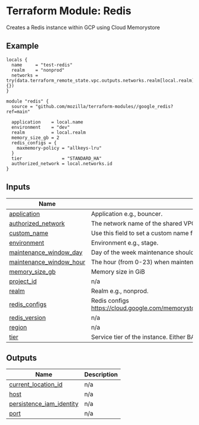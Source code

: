 # Terraform Module: Redis
Creates a Redis instance within GCP using Cloud Memorystore

## Example

```hcl
locals {
  name     = "test-redis"
  realm    = "nonprod"
  networks = try(data.terraform_remote_state.vpc.outputs.networks.realm[local.realm], {})
}

module "redis" {
  source = "github.com/mozilla/terraform-modules//google_redis?ref=main"

  application    = local.name
  environment    = "dev"
  realm          = local.realm
  memory_size_gb = 2
  redis_configs = {
    maxmemory-policy = "allkeys-lru"
  }
  tier               = "STANDARD_HA"
  authorized_network = local.networks.id
}
```

## Inputs

| Name | Description | Type | Default | Required |
|------|-------------|------|---------|:--------:|
| <a name="input_application"></a> [application](#input\_application) | Application e.g., bouncer. | `string` | n/a | yes |
| <a name="input_authorized_network"></a> [authorized\_network](#input\_authorized\_network) | The network name of the shared VPC | `string` | n/a | yes |
| <a name="input_custom_name"></a> [custom\_name](#input\_custom\_name) | Use this field to set a custom name for the redis instance | `string` | `""` | no |
| <a name="input_environment"></a> [environment](#input\_environment) | Environment e.g., stage. | `string` | n/a | yes |
| <a name="input_maintenance_window_day"></a> [maintenance\_window\_day](#input\_maintenance\_window\_day) | Day of the week maintenance should occur | `string` | `"TUESDAY"` | no |
| <a name="input_maintenance_window_hour"></a> [maintenance\_window\_hour](#input\_maintenance\_window\_hour) | The hour (from 0-23) when maintenance should start | `number` | `16` | no |
| <a name="input_memory_size_gb"></a> [memory\_size\_gb](#input\_memory\_size\_gb) | Memory size in GiB | `number` | `1` | no |
| <a name="input_project_id"></a> [project\_id](#input\_project\_id) | n/a | `string` | `null` | no |
| <a name="input_realm"></a> [realm](#input\_realm) | Realm e.g., nonprod. | `string` | n/a | yes |
| <a name="input_redis_configs"></a> [redis\_configs](#input\_redis\_configs) | Redis configs https://cloud.google.com/memorystore/docs/redis/reference/rest/v1/projects.locations.instances#Instance.FIELDS.redis_configs | `map(string)` | n/a | yes |
| <a name="input_redis_version"></a> [redis\_version](#input\_redis\_version) | n/a | `string` | `"REDIS_6_X"` | no |
| <a name="input_region"></a> [region](#input\_region) | n/a | `string` | `null` | no |
| <a name="input_tier"></a> [tier](#input\_tier) | Service tier of the instance. Either BASIC or STANDARD\_HA | `string` | n/a | yes |

## Outputs

| Name | Description |
|------|-------------|
| <a name="output_current_location_id"></a> [current\_location\_id](#output\_current\_location\_id) | n/a |
| <a name="output_host"></a> [host](#output\_host) | n/a |
| <a name="output_persistence_iam_identity"></a> [persistence\_iam\_identity](#output\_persistence\_iam\_identity) | n/a |
| <a name="output_port"></a> [port](#output\_port) | n/a |
